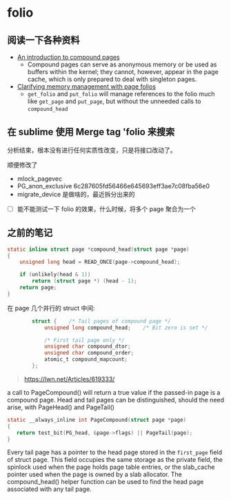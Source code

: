 # folio

## 阅读一下各种资料
- [An introduction to compound pages](https://lwn.net/Articles/619514/)
  - Compound pages can serve as anonymous memory or be used as buffers within the kernel; they cannot, however, appear in the page cache, which is only prepared to deal with singleton pages.
- [Clarifying memory management with page folios](https://lwn.net/Articles/849538/)
  - `get_folio` and `put_folio` will manage references to the folio much like `get_page` and `put_page`, but without the unneeded calls to `compound_head`

## 在 sublime 使用 Merge tag 'folio 来搜索

分析结束，根本没有进行任何实质性改变，只是将接口改动了。

顺便修改了

- mlock_pagevec
- PG_anon_exclusive 6c287605fd56466e645693eff3ae7c08fba56e0
- migrate_device 是做啥的，最近拆分出来的

- [ ] 能不能测试一下 folio 的效果，什么时候，将多个 page 聚合为一个

## 之前的笔记
```c
static inline struct page *compound_head(struct page *page)
{
	unsigned long head = READ_ONCE(page->compound_head);

	if (unlikely(head & 1))
		return (struct page *) (head - 1);
	return page;
}
```

在 page 几个并行的 struct 中间:
```c
		struct {	/* Tail pages of compound page */
			unsigned long compound_head;	/* Bit zero is set */

			/* First tail page only */
			unsigned char compound_dtor;
			unsigned char compound_order;
			atomic_t compound_mapcount;
		};
```

> https://lwn.net/Articles/619333/


 a call to PageCompound() will return a true value if the passed-in page is a compound page. Head and tail pages can be distinguished, should the need arise, with PageHead() and PageTail()

 ```c
static __always_inline int PageCompound(struct page *page)
{
	return test_bit(PG_head, &page->flags) || PageTail(page);
}
```

Every tail page has a pointer to the head page stored in the `first_page` field of struct page.
This field occupies the same storage as the private field, the spinlock used when the page holds page table entries, or the slab_cache pointer used when the page is owned by a slab allocator. The compound_head() helper function can be used to find the head page associated with any tail page.
